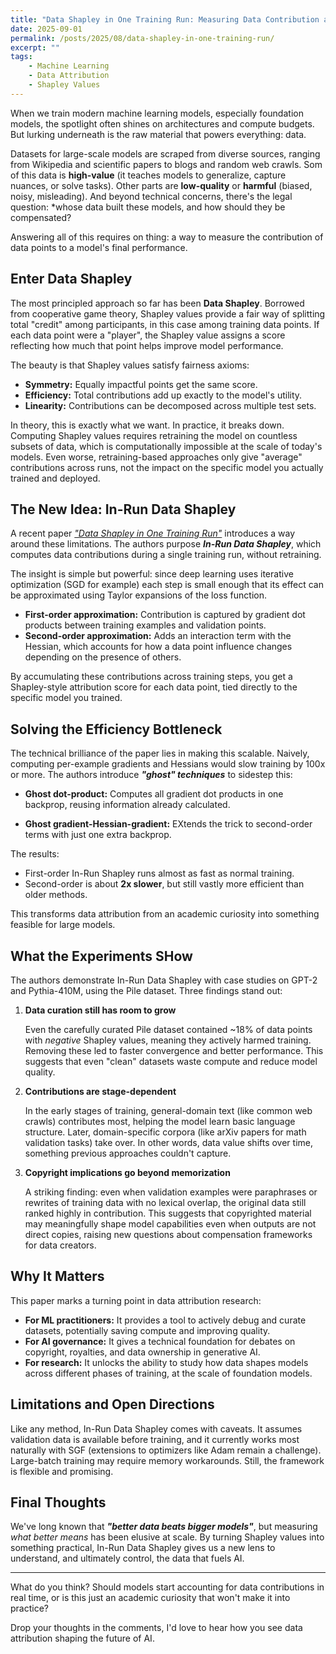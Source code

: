 ```yaml
---
title: "Data Shapley in One Training Run: Measuring Data Contribution at Scale"
date: 2025-09-01
permalink: /posts/2025/08/data-shapley-in-one-training-run/
excerpt: ""
tags:
    - Machine Learning
    - Data Attribution
    - Shapley Values
---
```


When we train modern machine learning models, especially foundation models, the spotlight often shines on architectures and compute budgets. But lurking underneath is the raw material that powers everything: data.

Datasets for large-scale models are scraped from diverse sources, ranging from Wikipedia and scientific papers to blogs and random web crawls. Som of this data is **high-value** (it teaches models to generalize, capture nuances, or solve tasks). Other parts are **low-quality** or **harmful** (biased, noisy, misleading). And beyond technical concerns, there's the legal question: *whose data built these models, and how should they be compensated?

Answering all of this requires on thing: a way to measure the contribution of data points to a model's final performance.

## Enter Data Shapley

The most principled approach so far has been **Data Shapley**. Borrowed from cooperative game theory, Shapley values provide a fair way of splitting total "credit" among participants, in this case among training data points. If each data point were a "player", the Shapley value assigns a score reflecting how much that point helps improve model performance.


The beauty is that Shapley values satisfy fairness axioms:
- **Symmetry:** Equally impactful points get the same score.
- **Efficiency:** Total contributions add up exactly to the model's utility.
- **Linearity:** Contributions can be decomposed across multiple test sets.

In theory, this is exactly what we want. In practice, it breaks down. Computing Shapley values requires retraining the model on countless subsets of  data, which is computationally impossible at the scale of today's models. Even worse, retraining-based approaches only give "average" contributions across runs, not the impact on the specific model you actually trained and deployed.

## The New Idea: In-Run Data Shapley

A recent paper [*"Data Shapley in One Training Run"*](https://arxiv.org/pdf/2406.11011?) introduces a way around these limitations. The authors purpose ***In-Run Data Shapley***, which computes data contributions during a single training run, without retraining.

The insight is simple but powerful: since deep learning uses iterative optimization (SGD for example) each step is small enough that its effect can be approximated using Taylor expansions of the loss function.

- **First-order approximation:** Contribution is captured by gradient dot products between training examples and validation points.
- **Second-order approximation:** Adds an interaction term with the Hessian, which accounts for how a data point influence changes depending on the presence of others.

By accumulating these contributions across training steps, you get a Shapley-style attribution score for each data point, tied directly to the specific model you trained.

## Solving the Efficiency Bottleneck

The technical brilliance of the paper lies in making this scalable. Naively, computing per-example gradients and Hessians would slow training by 100x or more. The authors introduce ***"ghost" techniques*** to sidestep this:

- **Ghost dot-product:** Computes all gradient dot products in one backprop, reusing information already calculated.

- **Ghost gradient-Hessian-gradient:** EXtends the trick to second-order terms with just one extra backprop.

The results:

- First-order In-Run Shapley runs almost as fast as normal training.
- Second-order is about **2x slower**, but still vastly more efficient than older methods.

This transforms data attribution from an academic curiosity into something feasible for large models.

## What the Experiments SHow

The authors demonstrate In-Run Data Shapley with case studies on GPT-2 and Pythia-410M, using the Pile dataset. Three findings stand out:

1. **Data curation still has room to grow**

    Even the carefully curated Pile dataset contained ~18% of data points with *negative* Shapley values, meaning they actively harmed training. Removing these led to faster convergence and better performance. This suggests that even "clean" datasets waste compute and reduce model quality.

2. **Contributions are stage-dependent**

    In the early stages of training, general-domain text (like common web crawls) contributes most, helping the model learn basic language structure. Later, domain-specific corpora (like arXiv papers for math validation tasks) take over. In other words, data value shifts over time, something previous approaches couldn't capture.

3. **Copyright implications go beyond memorization**

    A striking finding: even when validation examples were paraphrases or rewrites of training data with no lexical overlap, the original data still ranked highly in contribution. This suggests that copyrighted material may meaningfully shape model capabilities even when outputs are not direct copies, raising new questions about compensation frameworks for data creators.

## Why It Matters

This paper marks a turning point in data attribution research:

- **For ML practitioners:** It provides a tool to actively debug and curate datasets, potentially saving compute and improving quality.
- **For AI governance:** It gives a technical foundation for debates on  copyright, royalties, and data ownership in generative AI.
- **For research:** It unlocks the ability to study how data shapes models across different phases of training, at the scale of foundation models.

## Limitations and Open Directions

Like any method, In-Run Data Shapley comes with caveats. It assumes validation data is available before training, and it currently works most naturally with SGF (extensions to optimizers like Adam remain a challenge). Large-batch training may require memory workarounds. Still, the framework is flexible and promising.

## Final Thoughts

We've long known that ***"better data beats bigger models"***, but measuring *what better means* has been elusive at scale. By turning Shapley values into something practical, In-Run Data Shapley gives us a new lens to understand, and ultimately control, the data that fuels AI.

--- 

What do you think? Should models start accounting for data contributions in real time, or is this just an academic curiosity that won't make it into practice? 

Drop your thoughts in the comments, I'd love to hear how you see data attribution shaping  the future of AI.

